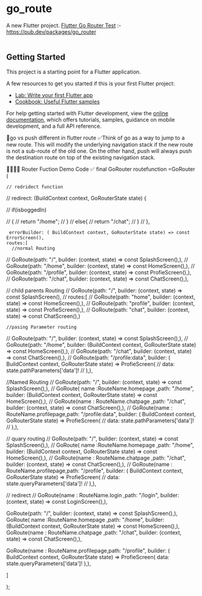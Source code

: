 # go_route

A new Flutter project.
[Flutter Go Router Test](https://pub.dev/packages/go_router)        :- https://pub.dev/packages/go_router <br><br>

## Getting Started

This project is a starting point for a Flutter application.

A few resources to get you started if this is your first Flutter project:

- [Lab: Write your first Flutter app](https://docs.flutter.dev/get-started/codelab)
- [Cookbook: Useful Flutter samples](https://docs.flutter.dev/cookbook)

For help getting started with Flutter development, view the
[online documentation](https://docs.flutter.dev/), which offers tutorials,
samples, guidance on mobile development, and a full API reference.


🔰go vs push different in flutter route
✅Think of go as a way to jump to a new route. This will modify the underlying navigation stack if the new route is not a sub-route of the old one. On the other hand, push will always push the destination route on top of the existing navigation stack.

🔰🔰🔰🔰 Router Fuction Demo Code 
✅  final GoRouter routefunction =GoRouter (
    
    // redridect function
  //    redirect: (BuildContext context, GoRouterState state) {
      
      
  //     if(isboggedIn)
      
  //     {
  //  return "/home";
  //     }
    //   else{
    //      return "/chat";
    //   }
    // },
    
     errorBuilder: ( BuildContext context, GoRouterState state) => const ErrorScreen(),
    routes:[
      //normal Routing
//  GoRoute(path: "/", builder: (context, state) => const SplashScreen(),),
//   GoRoute(path: "/home", builder: (context, state) => const HomeScreen(),),
//   GoRoute(path: "/profile", builder: (context, state) => const ProfieScreen(),),
//   GoRoute(path: "/chat", builder: (context, state) => const ChatScreen(),),

// child parents Routing
//  GoRoute(path: "/", builder: (context, state) => const SplashScreen(),
//   routes:[
//    GoRoute(path: "home", builder: (context, state) => const HomeScreen(),),
//   GoRoute(path: "profile", builder: (context, state) => const ProfieScreen(),),
//   GoRoute(path: "chat", builder: (context, state) => const ChatScreen(),)


    //pasing Parameter routing
  //  GoRoute(path: "/", builder: (context, state) => const SplashScreen(),),
  //  GoRoute(path: "/home", builder: (BuildContext context, GoRouterState state) => const HomeScreen(),),
  //  GoRoute(path: "/chat", builder: (context, state) => const ChatScreen(),),
  //  GoRoute(path: "/profile:data", builder: ( BuildContext context, GoRouterState state) =>  ProfieScreen(
  //   data: state.pathParameters['data']!
  //  ),),

  //Named Routing
//  GoRoute(path: "/", builder: (context, state) => const SplashScreen(),),
//    GoRoute(  name :RouteName.homepage   ,path: "/home", builder: (BuildContext context, GoRouterState state) => const HomeScreen(),),
//    GoRoute(name : RouteName.chatpage ,path: "/chat", builder: (context, state) => const ChatScreen(),),
//    GoRoute(name : RouteName.profilepage,path: "/profile:data", builder: ( BuildContext context, GoRouterState state) =>  ProfieScreen(
//     data: state.pathParameters['data']!
//    ),),
  

// quary routing
//  GoRoute(path: "/", builder: (context, state) => const SplashScreen(),),
//    GoRoute(  name :RouteName.homepage   ,path: "/home", builder: (BuildContext context, GoRouterState state) => const HomeScreen(),),
//    GoRoute(name : RouteName.chatpage ,path: "/chat", builder: (context, state) => const ChatScreen(),),
//    GoRoute(name : RouteName.profilepage,path: "/profile", builder: ( BuildContext context, GoRouterState state) =>  ProfieScreen(
//     data: state.queryParameters['data']!
//    ),),


// redirect
//  GoRoute(name : RouteName.login ,path: "/login", builder: (context, state) => const LoginScreen(),),
 
   GoRoute(path: "/", builder: (context, state) => const SplashScreen(),),
   GoRoute(  name :RouteName.homepage   ,path: "/home", builder: (BuildContext context, GoRouterState state) => const HomeScreen(),),
   GoRoute(name : RouteName.chatpage ,path: "/chat", builder: (context, state) => const ChatScreen(),),
  
   GoRoute(name : RouteName.profilepage,path: "/profile", builder: ( BuildContext context, GoRouterState state) =>  ProfieScreen(
    data: state.queryParameters['data']!
   ),),

  ]


);
 
